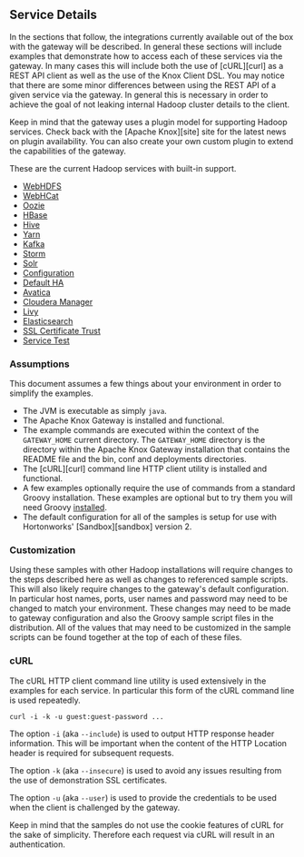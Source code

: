 <!--
   Licensed to the Apache Software Foundation (ASF) under one or more
   contributor license agreements.  See the NOTICE file distributed with
   this work for additional information regarding copyright ownership.
   The ASF licenses this file to You under the Apache License, Version 2.0
   (the "License"); you may not use this file except in compliance with
   the License.  You may obtain a copy of the License at

       https://www.apache.org/licenses/LICENSE-2.0

   Unless required by applicable law or agreed to in writing, software
   distributed under the License is distributed on an "AS IS" BASIS,
   WITHOUT WARRANTIES OR CONDITIONS OF ANY KIND, either express or implied.
   See the License for the specific language governing permissions and
   limitations under the License.
-->
<!---
   Licensed to the Apache Software Foundation (ASF) under one or more
   contributor license agreements.  See the NOTICE file distributed with
   this work for additional information regarding copyright ownership.
   The ASF licenses this file to You under the Apache License, Version 2.0
   (the "License"); you may not use this file except in compliance with
   the License.  You may obtain a copy of the License at

       https://www.apache.org/licenses/LICENSE-2.0

   Unless required by applicable law or agreed to in writing, software
   distributed under the License is distributed on an "AS IS" BASIS,
   WITHOUT WARRANTIES OR CONDITIONS OF ANY KIND, either express or implied.
   See the License for the specific language governing permissions and
   limitations under the License.
-->

## Service Details ##

In the sections that follow, the integrations currently available out of the box with the gateway will be described.
In general these sections will include examples that demonstrate how to access each of these services via the gateway.
In many cases this will include both the use of [cURL][curl] as a REST API client as well as the use of the Knox Client DSL.
You may notice that there are some minor differences between using the REST API of a given service via the gateway.
In general this is necessary in order to achieve the goal of not leaking internal Hadoop cluster details to the client.

Keep in mind that the gateway uses a plugin model for supporting Hadoop services.
Check back with the [Apache Knox][site] site for the latest news on plugin availability.
You can also create your own custom plugin to extend the capabilities of the gateway.

These are the current Hadoop services with built-in support.

* [WebHDFS](service_webhdfs.md)  
* [WebHCat](service_webhcat.md)  
* [Oozie](service_oozie.md)  
* [HBase](service_hbase.md)  
* [Hive](service_hive.md)  
* [Yarn](service_yarn.md)  
* [Kafka](service_kafka.md)  
* [Storm](service_storm.md)  
* [Solr](service_solr.md)  
* [Configuration](service_config.md)  
* [Default HA](service_default_ha.md)  
* [Avatica](service_avatica.md)  
* [Cloudera Manager](service_cloudera_manager.md)  
* [Livy](service_livy.md)  
* [Elasticsearch](service_elasticsearch.md)  
* [SSL Certificate Trust](service_ssl_certificate_trust.md)  
* [Service Test](service_service_test.md)

### Assumptions

This document assumes a few things about your environment in order to simplify the examples.

* The JVM is executable as simply `java`.
* The Apache Knox Gateway is installed and functional.
* The example commands are executed within the context of the `GATEWAY_HOME` current directory.
The `GATEWAY_HOME` directory is the directory within the Apache Knox Gateway installation that contains the README file and the bin, conf and deployments directories.
* The [cURL][curl] command line HTTP client utility is installed and functional.
* A few examples optionally require the use of commands from a standard Groovy installation.
These examples are optional but to try them you will need Groovy [installed](http://groovy.codehaus.org/Installing+Groovy).
* The default configuration for all of the samples is setup for use with Hortonworks' [Sandbox][sandbox] version 2.

### Customization

Using these samples with other Hadoop installations will require changes to the steps described here as well as changes to referenced sample scripts.
This will also likely require changes to the gateway's default configuration.
In particular host names, ports, user names and password may need to be changed to match your environment.
These changes may need to be made to gateway configuration and also the Groovy sample script files in the distribution.
All of the values that may need to be customized in the sample scripts can be found together at the top of each of these files.

### cURL

The cURL HTTP client command line utility is used extensively in the examples for each service.
In particular this form of the cURL command line is used repeatedly.

    curl -i -k -u guest:guest-password ...

The option `-i` (aka `--include`) is used to output HTTP response header information.
This will be important when the content of the HTTP Location header is required for subsequent requests.

The option `-k` (aka `--insecure`) is used to avoid any issues resulting from the use of demonstration SSL certificates.

The option `-u` (aka `--user`) is used to provide the credentials to be used when the client is challenged by the gateway.

Keep in mind that the samples do not use the cookie features of cURL for the sake of simplicity.
Therefore each request via cURL will result in an authentication.

